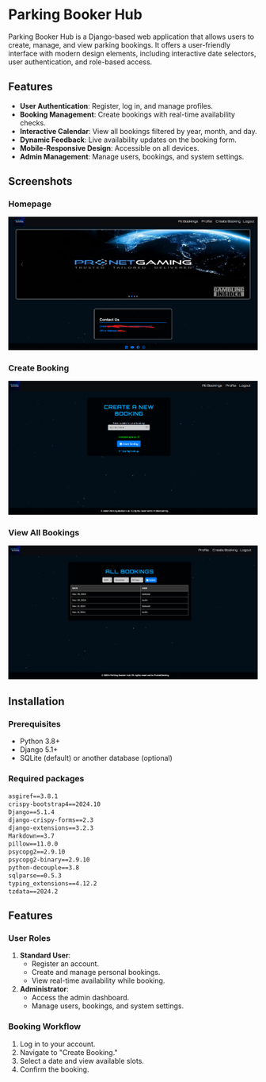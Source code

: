 # Parking Booker Hub

Parking Booker Hub is a Django-based web application that allows users to create, manage, and view parking bookings. It offers a user-friendly interface with modern design elements, including interactive date selectors, user authentication, and role-based access.

## Features

- **User Authentication**: Register, log in, and manage profiles.
- **Booking Management**: Create bookings with real-time availability checks.
- **Interactive Calendar**: View all bookings filtered by year, month, and day.
- **Dynamic Feedback**: Live availability updates on the booking form.
- **Mobile-Responsive Design**: Accessible on all devices.
- **Admin Management**: Manage users, bookings, and system settings.

## Screenshots

### Homepage
![Homepage](static/images/screenshots/homepage.png)

### Create Booking
![Create Booking](static/images/screenshots/create-booking.png)

### View All Bookings
![View All Bookings](static/images/screenshots/all-bookings.png)

## Installation

### Prerequisites
- Python 3.8+
- Django 5.1+
- SQLite (default) or another database (optional)
### Required packages
```
asgiref==3.8.1
crispy-bootstrap4==2024.10
Django==5.1.4
django-crispy-forms==2.3
django-extensions==3.2.3
Markdown==3.7
pillow==11.0.0
psycopg2==2.9.10
psycopg2-binary==2.9.10
python-decouple==3.8
sqlparse==0.5.3
typing_extensions==4.12.2
tzdata==2024.2
```


## Features

### User Roles
1. **Standard User**:
   - Register an account.
   - Create and manage personal bookings.
   - View real-time availability while booking.
2. **Administrator**:
   - Access the admin dashboard.
   - Manage users, bookings, and system settings.

### Booking Workflow
1. Log in to your account.
2. Navigate to "Create Booking."
3. Select a date and view available slots.
4. Confirm the booking.



